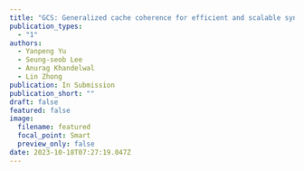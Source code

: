 ```yaml
---
title: "GCS: Generalized cache coherence for efficient and scalable synchronization"
publication_types:
  - "1"
authors:
  - Yanpeng Yu
  - Seung-seob Lee
  - Anurag Khandelwal
  - Lin Zhong
publication: In Submission
publication_short: ""
draft: false
featured: false
image:
  filename: featured
  focal_point: Smart
  preview_only: false
date: 2023-10-18T07:27:19.047Z
---
```

